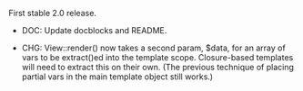 First stable 2.0 release.

- DOC: Update docblocks and README.

- CHG: View::render() now takes a second param, $data, for an array of vars to be extract()ed into the template scope. Closure-based templates will need to extract this on their own. (The previous technique of placing partial vars in the main template object still works.)
